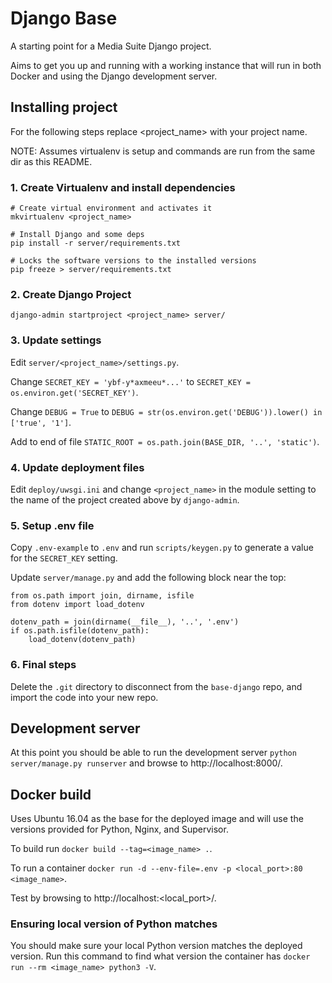 # Django Base
A starting point for a Media Suite Django project.

Aims to get you up and running with a working instance that will run in both
Docker and using the Django development server.

## Installing project

For the following steps replace <project_name> with your project name.

NOTE: Assumes virtualenv is setup and commands are run from the same dir as this
README.

### 1. Create Virtualenv and install dependencies

```
# Create virtual environment and activates it
mkvirtualenv <project_name>

# Install Django and some deps
pip install -r server/requirements.txt

# Locks the software versions to the installed versions
pip freeze > server/requirements.txt
```

### 2. Create Django Project

```
django-admin startproject <project_name> server/
```

### 3. Update settings

Edit `server/<project_name>/settings.py`.

Change
`SECRET_KEY = 'ybf-y*axmeeu*...'`
to
`SECRET_KEY = os.environ.get('SECRET_KEY')`.

Change
`DEBUG = True`
to
`DEBUG = str(os.environ.get('DEBUG')).lower() in ['true', '1']`.

Add to end of file
`STATIC_ROOT = os.path.join(BASE_DIR, '..', 'static')`.

### 4. Update deployment files

Edit `deploy/uwsgi.ini` and change `<project_name>` in the module setting to the
name of the project created above by `django-admin`.

### 5. Setup .env file

Copy `.env-example` to `.env` and run `scripts/keygen.py` to generate a value
for the `SECRET_KEY` setting.

Update `server/manage.py` and add the following block near the top:
```
from os.path import join, dirname, isfile
from dotenv import load_dotenv

dotenv_path = join(dirname(__file__), '..', '.env')
if os.path.isfile(dotenv_path):
    load_dotenv(dotenv_path)
```

### 6. Final steps

Delete the `.git` directory to disconnect from the `base-django` repo, and
import the code into your new repo.

## Development server

At this point you should be able to run the development server
`python server/manage.py runserver` and browse to http://localhost:8000/.

## Docker build

Uses Ubuntu 16.04 as the base for the deployed image and will use the versions
provided for Python, Nginx, and Supervisor.

To build run `docker build --tag=<image_name> .`.

To run a container `docker run -d --env-file=.env -p <local_port>:80 <image_name>`.

Test by browsing to http://localhost:<local_port>/.

### Ensuring local version of Python matches

You should make sure your local Python version matches the deployed version. Run
this command to find what version the container has
`docker run --rm <image_name> python3 -V`.
